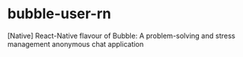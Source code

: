 # bubble-user-rn
[Native] React-Native flavour of Bubble: A problem-solving and stress management anonymous chat application
